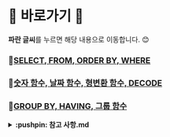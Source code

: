 # :cherry_blossom: 바로가기 :cherry_blossom:
**파란 글씨**를 누르면 해당 내용으로 이동합니다. 😊

### :pushpin:[SELECT, FROM, ORDER BY, WHERE](./01SELECT_FROM_ORDERBY_WHERE.sql)

### :pushpin:[숫자 함수, 날짜 함수, 형변환 함수, DECODE](./02Functions.sql)

### :pushpin:[GROUP BY, HAVING, 그룹 함수](./03SelectGroupFunction.sql)


<details>
    <summary><strong>:pushpin: 참고 사항.md</strong></summary><br>
    &nbsp;&nbsp;&nbsp;&nbsp;&nbsp;&nbsp;- 참고 사이트<br>
    &nbsp;&nbsp;&nbsp;&nbsp;&nbsp;&nbsp;- 문자 입력시 주의사항<br>
    &nbsp;&nbsp;&nbsp;&nbsp;&nbsp;&nbsp;- 부정 연산자<br>
    &nbsp;&nbsp;&nbsp;&nbsp;&nbsp;&nbsp;- 화면 설정<br>
    &nbsp;&nbsp;&nbsp;&nbsp;&nbsp;&nbsp;- dual 테이블<br>
    &nbsp;&nbsp;&nbsp;&nbsp;&nbsp;&nbsp;- 별칭<br>
    &nbsp;&nbsp;&nbsp;&nbsp;&nbsp;&nbsp;- nvl 함수<br>
</details>